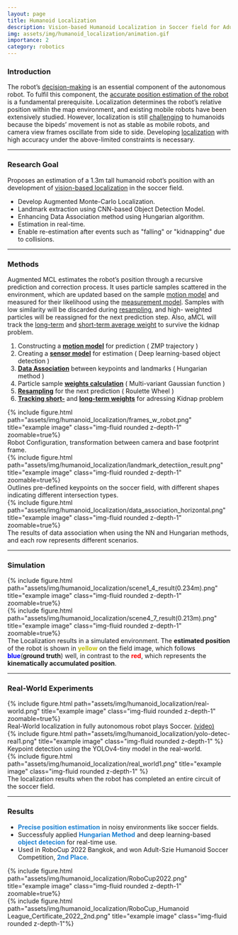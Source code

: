```yaml
---
layout: page
title: Humanoid Localization
description: Vision-based Humanoid Localization in Soccer field for Adult-Size Soccer Competition.
img: assets/img/humanoid_localization/animation.gif
importance: 2
category: robotics
---
```


### Introduction
The robot’s [decision-making]() is an essential component of the autonomous robot. To fulfil this component, the [accurate position estimation of the robot]() is a fundamental prerequisite. Localization determines the robot’s relative position within the map environment, and existing mobile robots have been extensively studied. However, localization is still [challenging]() to humanoids because the bipeds’ movement is not as stable as mobile robots, and camera view frames oscillate from side to side. Developing [localization]() with high accuracy under the above-limited constraints is necessary. 

---

### Research Goal
Proposes an estimation of a 1.3m tall humanoid robot’s position with an development of [vision-based localization]() in the soccer field. 
* Develop Augmented Monte-Carlo Localization.
* Landmark extraction using CNN-based Object Detection Model.
* Enhancing Data Association method using Hungarian algorithm.
* Estimation in real-time.
* Enable re-estimation after events such as "falling" or "kidnapping" due to collisions.

---

### Methods
Augmented MCL estimates the robot’s position through a recursive prediction and correction process. It uses particle samples scattered in the environment, which are updated based on the sample [motion model]() and measured for their likelihood using the [measurement model](). Samples with low similarity will be discarded during [resampling](), and high- weighted particles will be reassigned for the next prediction step. Also, aMCL will track the [long-term]() and [short-term average weight]() to survive the kidnap problem.

1. Constructing a **[motion model]()** for prediction ( ZMP trajectory )
2. Creating a **[sensor model]()** for estimation ( Deep learning-based object detection )
3. **[Data Association]()** between keypoints and landmarks ( Hungarian method )
4. Particle sample **[weights calculation]()** ( Multi-variant Gaussian function )
5. **[Resampling]()** for the next prediction ( Roulette Wheel )
6. **[Tracking short-]()** and **[long-term weights]()** for adressing Kidnap problem

<div class="row justify-content-center">
    <div class="col-sm-8 mt-md-0">
        {% include figure.html path="assets/img/humanoid_localization/frames_w_robot.png" title="example image" class="img-fluid rounded z-depth-1"  zoomable=true%}
        <div class="caption">
            Robot Configuration, transformation between camera and base footprint frame.
        </div>
    </div>
    <div class="col-sm-4 mt-md-2">
        {% include figure.html path="assets/img/humanoid_localization/landmark_detectiion_result.png" title="example image" class="img-fluid rounded z-depth-1"  zoomable=true%}
        <div class="caption">
            Outlines pre-defined keypoints on the soccer field, with different shapes indicating different intersection types.
        </div>
    </div>
</div>

<div class="row justify-content-center">
    <div class="col-sm-12 mt-md-0">
        {% include figure.html path="assets/img/humanoid_localization/data_association_horizontal.png" title="example image" class="img-fluid rounded z-depth-1"  zoomable=true%}
        <div class="caption">
            The results of data association when using the NN and Hungarian methods, and each row represents different scenarios.
        </div>
    </div>
</div>


---

### Simulation
<div class="row">
    <div class="col-sm mt-3 mt-md-0">
        {% include figure.html path="assets/img/humanoid_localization/scene1_4_result(0.234m).png" title="example image" class="img-fluid rounded z-depth-1" zoomable=true%}
    </div>
    <div class="col-sm mt-3 mt-md-0">
        {% include figure.html path="assets/img/humanoid_localization/scene4_7_result(0.213m).png" title="example image" class="img-fluid rounded z-depth-1"  zoomable=true%}
    </div>
</div>
<div class="caption">
    The Localization results in a simulated environment. The <b>estimated position</b> of the robot is shown in <b><font color='BFBF00'>yellow</font></b> on the field image, which follows <b><font color='blue'>blue</font></b>(<b>ground truth</b>) well, in contrast to the <b><font color='red'>red</font></b>, which represents the <b>kinematically accumulated position</b>.
</div>

---

### Real-World Experiments
<div class="row justify-content-sm-center">
    <div class="col-sm-12 mt-3 mt-md-0">
        {% include figure.html path="assets/img/humanoid_localization/real-world.png" title="example image" class="img-fluid rounded z-depth-1"  zoomable=true%}
        <div class="caption">
            Real-World localization in fully autonomous robot plays Soccer. <a href="https://www.youtube.com/watch?v=R78u-vm5boU">(video)</a>
        </div>
    </div>
</div>
<div class="row justify-content-sm-center">
    <div class="col-sm-7 mt-3 mt-md-0">
        {% include figure.html path="assets/img/humanoid_localization/yolo-detec-real1.png" title="example image" class="img-fluid rounded z-depth-1" %}
        <div class="caption">
            Keypoint detection using the YOLOv4-tiny model in the real-world.
        </div>
    </div>
    <div class="col-sm-5 mt-3 mt-md-1">
        {% include figure.html path="assets/img/humanoid_localization/real_world1.png" title="example image" class="img-fluid rounded z-depth-1" %}
        <div class="caption">
            The localization results when the robot has completed an entire circuit of the soccer field.
        </div>
    </div>
</div>


---

### Results
* **<span style='color: #1b80d2;'>Precise position estimation</span>** in noisy environments like soccer fields. 
* Successfuly applied **<span style='color: #1b80d2;'>Hungarian Method</span>** and deep learning-based
**<span style='color: #1b80d2;'>object detecion</span>** for real-time use.
* Used in RoboCup 2022 Bangkok, and won Adult-Szie Humanoid Soccer Competition,  **<span style='color: #1b80d2;'>2nd Place</span>**.

<div class="row justify-content-sm-center">
    <div class="col-sm-6 mt-3 mt-md-2">
        {% include figure.html path="assets/img/humanoid_localization/RoboCup2022.png" title="example image" class="img-fluid rounded z-depth-1" zoomable=true%}
    </div>
    <div class="col-sm-6 mt-3 mt-md-0">
        {% include figure.html path="assets/img/humanoid_localization/RoboCup_Humanoid League_Certificate_2022_2nd.png" title="example image" class="img-fluid rounded z-depth-1"%}
    </div>
</div>